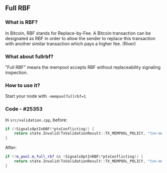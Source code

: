 ## Full RBF

### What is RBF?

In Bitcoin, RBF stands for Replace-by-Fee. A Bitcoin transaction can be designated as RBF in order to allow the sender to replace this transaction with another similar transaction which pays a higher fee. (River)

### What about fullrbf?

"Full RBF" means the mempool accepts RBF without replaceability signaling inspection.

### How to use it?

Start your node with `-mempoolfullrbf=1`

### Code - #25353

In `src/validation.cpp`, before:

```cpp
if (!SignalsOptInRBF(*ptxConflicting)) {
    return state.Invalid(TxValidationResult::TX_MEMPOOL_POLICY, "txn-mempool-conflict");
}
```

After:

```cpp
if (!m_pool.m_full_rbf && !SignalsOptInRBF(*ptxConflicting)) {
    return state.Invalid(TxValidationResult::TX_MEMPOOL_POLICY, "txn-mempool-conflict");
}
```

